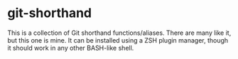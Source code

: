 # git-shorthand
This is a collection of Git shorthand functions/aliases. There are many like it, but this one is mine.
It can be installed using a ZSH plugin manager, though it should work in any other BASH-like shell.
